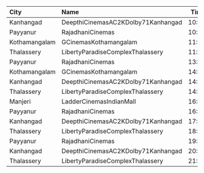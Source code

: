 | City          | Name                               |  Time | Type           | Price | Capacity | Booked |
| :------------ | :--------------------------------- | ----: | :------------- | ----: | -------: | -----: |
| Kanhangad     | DeepthiCinemasAC2KDolby71Kanhangad | 10:30 | GoldClass      |  130₹ |      204 |    102 |
| Payyanur      | RajadhaniCinemas                   | 10:30 | PlatinumCircle |  110₹ |       88 |     40 |
| Kothamangalam | GCinemasKothamangalam              | 11:00 | Gold           |  130₹ |      162 |     81 |
| Thalassery    | LibertyParadiseComplexThalassery   | 11:30 | Gold           |  125₹ |      214 |    177 |
| Payyanur      | RajadhaniCinemas                   | 13:30 | PlatinumCircle |  110₹ |       88 |     40 |
| Kothamangalam | GCinemasKothamangalam              | 14:00 | Gold           |  130₹ |      162 |     81 |
| Kanhangad     | DeepthiCinemasAC2KDolby71Kanhangad | 14:30 | GoldClass      |  130₹ |      204 |    102 |
| Thalassery    | LibertyParadiseComplexThalassery   | 14:45 | Gold           |  125₹ |      214 |    177 |
| Manjeri       | LadderCinemasIndianMall            | 16:15 | Executive      |  150₹ |       74 |     37 |
| Payyanur      | RajadhaniCinemas                   | 16:30 | PlatinumCircle |  110₹ |       88 |     40 |
| Kanhangad     | DeepthiCinemasAC2KDolby71Kanhangad | 17:15 | GoldClass      |  130₹ |      204 |    102 |
| Thalassery    | LibertyParadiseComplexThalassery   | 18:00 | Gold           |  125₹ |      214 |    177 |
| Payyanur      | RajadhaniCinemas                   | 19:30 | PlatinumCircle |  110₹ |       88 |     40 |
| Kanhangad     | DeepthiCinemasAC2KDolby71Kanhangad | 20:00 | GoldClass      |  130₹ |      204 |    102 |
| Thalassery    | LibertyParadiseComplexThalassery   | 21:15 | Gold           |  125₹ |      214 |    177 |